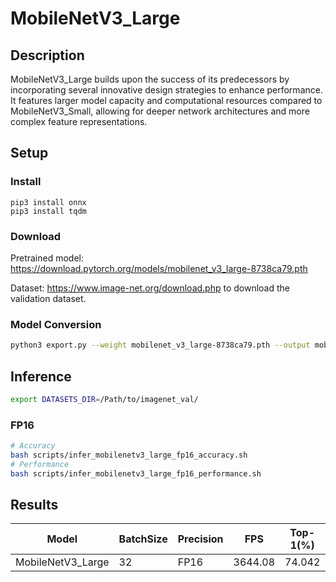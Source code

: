 # MobileNetV3_Large

## Description
MobileNetV3_Large builds upon the success of its predecessors by incorporating several innovative design strategies to enhance performance. It features larger model capacity and computational resources compared to MobileNetV3_Small, allowing for deeper network architectures and more complex feature representations.

## Setup

### Install
```
pip3 install onnx
pip3 install tqdm
```
### Download

Pretrained model: <https://download.pytorch.org/models/mobilenet_v3_large-8738ca79.pth>

Dataset: <https://www.image-net.org/download.php> to download the validation dataset.

### Model Conversion
```bash
python3 export.py --weight mobilenet_v3_large-8738ca79.pth --output mobilenetv3_large.onnx
```

## Inference
```bash
export DATASETS_DIR=/Path/to/imagenet_val/
```

### FP16

```bash
# Accuracy
bash scripts/infer_mobilenetv3_large_fp16_accuracy.sh
# Performance
bash scripts/infer_mobilenetv3_large_fp16_performance.sh
```

## Results

Model             |BatchSize  |Precision |FPS      |Top-1(%) |Top-5(%)
------------------|-----------|----------|---------|---------|--------
MobileNetV3_Large |    32     |   FP16   | 3644.08 | 74.042  | 91.303
